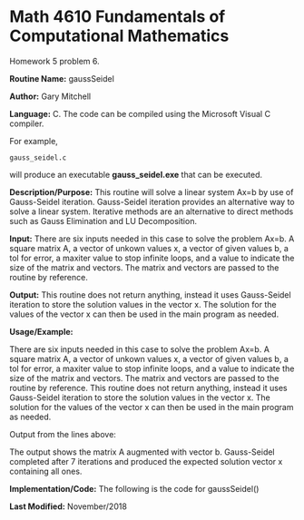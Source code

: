 # Math 4610 Fundamentals of Computational Mathematics
Homework 5 problem 6.

**Routine Name:**           gaussSeidel

**Author:** Gary Mitchell

**Language:** C. The code can be compiled using the Microsoft Visual C compiler.

For example,

    gauss_seidel.c

will produce an executable **gauss_seidel.exe** that can be executed.

**Description/Purpose:** This routine will solve a linear system Ax=b by use of Gauss-Seidel iteration. Gauss-Seidel iteration provides an alternative way to solve a linear system. Iterative methods are an alternative to direct methods such as Gauss Elimination and LU Decomposition.

**Input:** There are six inputs needed in this case to solve the problem Ax=b. A square matrix A, a vector of unkown values x, a vector of given values b, a tol for error, a maxiter value to stop infinite loops, and a value to indicate the size of the matrix and vectors. The matrix and vectors are passed to the routine by reference.

**Output:** This routine does not return anything, instead it uses Gauss-Seidel iteration to store the solution values in the vector x. The solution for the values of the vector x can then be used in the main program as needed.

**Usage/Example:**

There are six inputs needed in this case to solve the problem Ax=b. A square matrix A, a vector of unkown values x, a vector of given values b, a tol for error, a maxiter value to stop infinite loops, and a value to indicate the size of the matrix and vectors. The matrix and vectors are passed to the routine by reference. This routine does not return anything, instead it uses Gauss-Seidel iteration to store the solution values in the vector x. The solution for the values of the vector x can then be used in the main program as needed.



Output from the lines above:



The output shows the matrix A augmented with vector b. Gauss-Seidel completed after 7 iterations and produced the expected solution vector x containing all ones.

**Implementation/Code:** The following is the code for gaussSeidel()



**Last Modified:** November/2018
